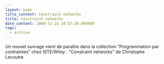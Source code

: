 ```yaml
---
layout: page
title_content: Constraint networks
title: Constraint networks
date_content: 2009-11-25 10:57:56.000000
tags:
  - archive
---
```

Un nouvel ouvrage vient de paraître dans la collection "Programmation par
contraintes" chez ISTE/Wiley : "Constraint networks" de Christophe Lecoutre

